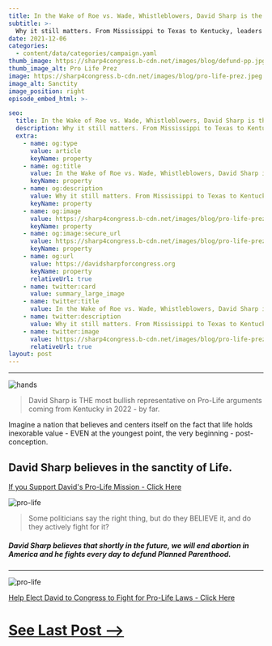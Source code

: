 ```yaml
---
title: In the Wake of Roe vs. Wade, Whistleblowers, David Sharp is the Pro-Life Champion for Kentucky
subtitle: >-
  Why it still matters. From Mississippi to Texas to Kentucky, leaders like Trump, Texas Gov. Greg Abbott and David use their platform to protect the unborn and crack down on illegal abortions.
date: 2021-12-06
categories:
  - content/data/categories/campaign.yaml
thumb_image: https://sharp4congress.b-cdn.net/images/blog/defund-pp.jpg
thumb_image_alt: Pro Life Prez
image: https://sharp4congress.b-cdn.net/images/blog/pro-life-prez.jpeg
image_alt: Sanctity
image_position: right
episode_embed_html: >-

seo:
  title: In the Wake of Roe vs. Wade, Whistleblowers, David Sharp is the Pro-Life Champion for Kentucky
  description: Why it still matters. From Mississippi to Texas to Kentucky, leaders like Trump, Texas Gov. Greg Abbott and David use their platform to protect the unborn and crack down on illegal abortions.
  extra:
    - name: og:type
      value: article
      keyName: property
    - name: og:title
      value: In the Wake of Roe vs. Wade, Whistleblowers, David Sharp is the Pro-Life Champion for Kentucky
      keyName: property
    - name: og:description
      value: Why it still matters. From Mississippi to Texas to Kentucky, leaders like Trump, Texas Gov. Greg Abbott and David use their platform to protect the unborn and crack down on illegal abortions.
      keyName: property
    - name: og:image
      value: https://sharp4congress.b-cdn.net/images/blog/pro-life-prez.jpeg
      keyName: property
    - name: og:image:secure_url
      value: https://sharp4congress.b-cdn.net/images/blog/pro-life-prez.jpeg
      keyName: property
    - name: og:url
      value: https://davidsharpforcongress.org
      keyName: property
      relativeUrl: true
    - name: twitter:card
      value: summary_large_image
    - name: twitter:title
      value: In the Wake of Roe vs. Wade, Whistleblowers, David Sharp is the Pro-Life Champion for Kentucky
    - name: twitter:description
      value: Why it still matters. From Mississippi to Texas to Kentucky, leaders like Trump, Texas Gov. Greg Abbott and David use their platform to protect the unborn and crack down on illegal abortions.
    - name: twitter:image
      value: https://sharp4congress.b-cdn.net/images/blog/pro-life-prez.jpeg
      relativeUrl: true
layout: post
---
```

---

![hands](https://sharp4congress.b-cdn.net/images/blog/defund-pp.jpg)

> David Sharp is THE most bullish representative on Pro-Life arguments coming from Kentucky in 2022 - by far.

Imagine a nation that believes and centers itself on the fact that life holds inexorable value - EVEN at the youngest point, the very beginning - post-conception.

## David Sharp believes in the sanctity of Life.

[If you Support David's Pro-Life Mission - Click Here](/support)

![pro-life](https://sharp4congress.b-cdn.net/images/blog/sanc.jpeg)

> Some politicians say the right thing, but do they BELIEVE it, and do they actively fight for it?

##### David Sharp believes that shortly in the future, we will end abortion in America and he fights every day to defund Planned Parenthood.

---

![pro-life](https://sharp4congress.b-cdn.net/images/blog/david-profile.jpg)

[Help Elect David to Congress to Fight for Pro-Life Laws - Click Here](/support)

# [See Last Post -->](/posts/bad-leadership-dec)
